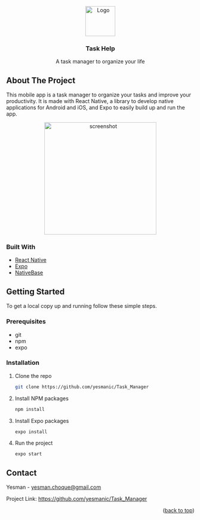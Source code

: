 <div align="center">
   <a href="https://github.com/yesmanic/Task_Help">
      <img src="https://user-images.githubusercontent.com/62268626/180069118-cf1938e6-73f5-4c2e-af34-759373f1a8b2.svg" alt="Logo" width="80" height="80">
   </a>
   <h3 align="center">Task Help</h3>

   <p align="center">
      A task manager to organize your life
   </p>
</div>

<!-- ABOUT THE PROJECT -->
## About The Project

This mobile app is a task manager to organize your tasks and improve your productivity. It is made with React Native, a library to develop native applications for Android and iOS, and Expo to easily build up and run the app.

<div align="center">
   <img src="https://user-images.githubusercontent.com/62268626/180069254-ffd40ca0-0744-42f1-b33b-811a8446c1cb.png" alt="screenshot" height="300">
</div>

### Built With

* [React Native](https://reactnative.dev)
* [Expo](https://expo.dev)
* [NativeBase](https://nativebase.io)

## Getting Started

To get a local copy up and running follow these simple steps.

### Prerequisites

* git
* npm
* expo

### Installation

1. Clone the repo
   ```sh
   git clone https://github.com/yesmanic/Task_Manager
   ```
2. Install NPM packages
   ```sh
   npm install
   ```
2. Install Expo packages
   ```sh
   expo install
   ```
3. Run the project
   ```sh
   expo start
   ```

## Contact

Yesman - yesman.choque@gmail.com

Project Link: https://github.com/yesmanic/Task_Manager

<p align="right">(<a href="#top">back to top</a>)</p>
